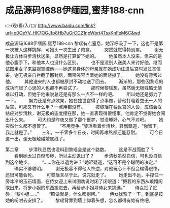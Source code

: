 # 成品源码1688伊缅园,蜜芽188·cnn

👉/观/看/入/口/ http://www.baidu.com/link?url=o0OeYV_HK7OGJfp8Hb7uGrCC21npWbrt4TsxKnFeM6C&wd

成品源码1688伊缅园,蜜芽188·cnn
黎瑶有点窒息，她深呼吸了一下，这也不是第一次被人这样挑衅，可她头一次生出了倦意。
　　突然就觉得特别累。
　　谢无极让方休将步清秋送来，显然是打算留下她的。
　　他虽然本人没来，但来的是他心腹手下，和他本人也没什么区别。
　　也不是没别人送美人来讨好他，继而试图用女子来监视掌控他——她这具身体的母亲就在她成功住进后宫时发过灵信来，谢无极亲自拦截了那封信，面带笑容当着她的面烧掉了。
　　她没有背叛过他。
　　其他送来的人也都被原封不动地送了回去。
　　渐渐的，那些因黎瑶的成功而起了心思的人也都不再尝试了。
　　那时候黎瑶想，虽然谢无极残酷无情难以打动，但她于他来说总还是有那么一点不一样的吧。
　　所以她还是努力了一下。
　　努力还是有点效果，她在独世宫得了点事做，替他打理着空无一人的后宫，可那又有什么用？一点用都没有。
　　按黎瑶在独世宫的人设，应该会妥帖应对步清秋，谢无极的态度摆在那，她一直表现得很懂事，他肯定不觉得她会闹出什么来。
　　可大约是昨夜又做了那个噩梦，觉没睡好，心气不对吧。
　　她突然什么都不想管了。
　　“不用竞争。”黎瑶看着步清秋，轻飘飘道，“你留下，我走就是了。”
　　三年，一千零多个日夜，时间再难熬都还能忍耐。
　　可今日这一出，谢无极触碰她底线了。
 
 
第二章 
　　步清秋显然也没料到黎瑶会是这个路数。
　　这是不战而胜了？
　　看到她太过自惭形秽，所以主动退出了？
　　步清秋虽然自信，可也没自信到这个地步。
　　“……你在以退为进？”她迟疑道，“这可不是个聪明的决定。”
　　确实不够聪明。
　　谢无极容不得他人忤逆，对他玩心计不但会输得很惨，还很可能会死。
　　可黎瑶言尽于此，说完就走了。
　　她走出不远，手撑住一旁冰冷的玉石墙面，在侍女迎上来试图劝说时闭了闭眼道：“把我的东西从琅嬛阁取出来，将步小姐的东西搬进去，再给步小姐寻侍女来挑选。”
　　侍女抿了抿唇：“黎小姐……”
　　“照做就是，什么都别问。”
　　侍女犹豫了一下，到底是按她的吩咐去安排了。
　　黎瑶背靠到墙上仰着头想，怎么都得有始有终吧。
